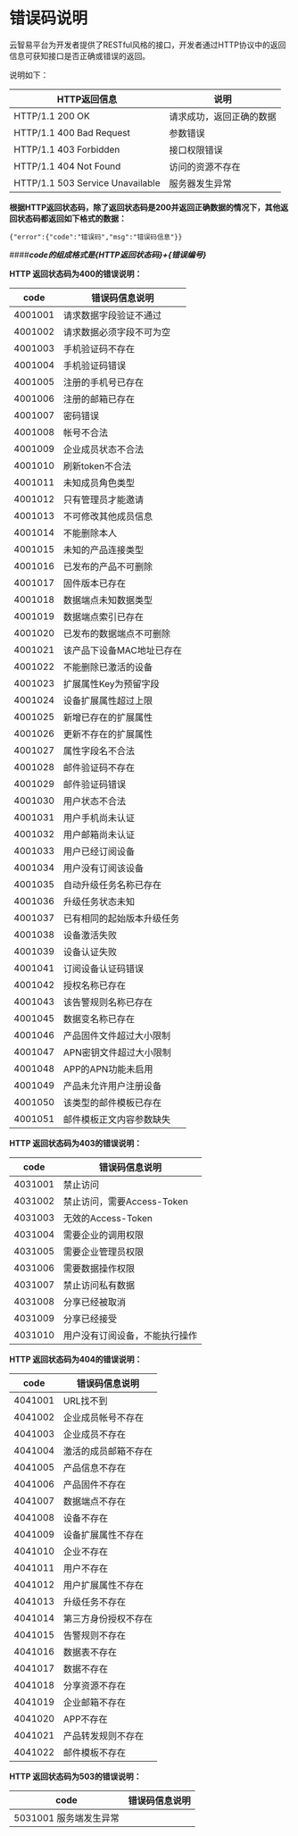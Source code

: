 # 错误码说明

云智易平台为开发者提供了RESTful风格的接口，开发者通过HTTP协议中的返回信息可获知接口是否正确或错误的返回。

说明如下：

|HTTP返回信息| 说明
|-- | --
| HTTP/1.1 200 OK | 请求成功，返回正确的数据
| HTTP/1.1 400 Bad Request | 参数错误
| HTTP/1.1 403 Forbidden | 接口权限错误
| HTTP/1.1 404 Not Found | 访问的资源不存在
| HTTP/1.1 503 Service Unavailable | 服务器发生异常

**根据HTTP返回状态码，除了返回状态码是200并返回正确数据的情况下，其他返回状态码都返回如下格式的数据：**

    {"error":{"code":"错误码","msg":"错误码信息"}}


####***code的组成格式是{HTTP返回状态码}+{错误编号}***


**HTTP 返回状态码为400的错误说明：**


| code | 错误码信息说明|
| -- | --
| 4001001 | 请求数据字段验证不通过
| 4001002 | 请求数据必须字段不可为空
| 4001003 | 手机验证码不存在
| 4001004 | 手机验证码错误
| 4001005 | 注册的手机号已存在
| 4001006 | 注册的邮箱已存在
| 4001007 | 密码错误
| 4001008 | 帐号不合法
| 4001009 | 企业成员状态不合法
| 4001010 | 刷新token不合法
| 4001011 | 未知成员角色类型
| 4001012 | 只有管理员才能邀请
| 4001013 | 不可修改其他成员信息
| 4001014 | 不能删除本人
| 4001015 | 未知的产品连接类型
| 4001016 | 已发布的产品不可删除
| 4001017 | 固件版本已存在
| 4001018 | 数据端点未知数据类型
| 4001019 | 数据端点索引已存在
| 4001020 | 已发布的数据端点不可删除
| 4001021 | 该产品下设备MAC地址已存在
| 4001022 | 不能删除已激活的设备
| 4001023 | 扩展属性Key为预留字段
| 4001024 | 设备扩展属性超过上限
| 4001025 | 新增已存在的扩展属性
| 4001026 | 更新不存在的扩展属性
| 4001027 | 属性字段名不合法
| 4001028 | 邮件验证码不存在
| 4001029 | 邮件验证码错误
| 4001030 | 用户状态不合法
| 4001031 | 用户手机尚未认证
| 4001032 | 用户邮箱尚未认证
| 4001033 | 用户已经订阅设备
| 4001034 | 用户没有订阅该设备
| 4001035 | 自动升级任务名称已存在
| 4001036 | 升级任务状态未知
| 4001037 | 已有相同的起始版本升级任务
| 4001038 | 设备激活失败
| 4001039 | 设备认证失败
| 4001041 | 订阅设备认证码错误
| 4001042 | 授权名称已存在
| 4001043 | 该告警规则名称已存在
| 4001045 | 数据变名称已存在
| 4001046 | 产品固件文件超过大小限制
| 4001047 | APN密钥文件超过大小限制
| 4001048 | APP的APN功能未启用
| 4001049 | 产品未允许用户注册设备
| 4001050 | 该类型的邮件模板已存在
| 4001051 | 邮件模板正文内容参数缺失


**HTTP 返回状态码为403的错误说明：**


| code | 错误码信息说明|
| -- | --
| 4031001 | 禁止访问
| 4031002 | 禁止访问，需要Access-Token
| 4031003 | 无效的Access-Token
| 4031004 | 需要企业的调用权限
| 4031005 | 需要企业管理员权限
| 4031006 | 需要数据操作权限
| 4031007 | 禁止访问私有数据
| 4031008 | 分享已经被取消
| 4031009 | 分享已经接受
| 4031010 | 用户没有订阅设备，不能执行操作


**HTTP 返回状态码为404的错误说明：**

| code | 错误码信息说明|
| -- | --
| 4041001 | URL找不到
| 4041002 | 企业成员帐号不存在
| 4041003 | 企业成员不存在
| 4041004 | 激活的成员邮箱不存在
| 4041005 | 产品信息不存在
| 4041006 | 产品固件不存在
| 4041007 | 数据端点不存在
| 4041008 | 设备不存在
| 4041009 | 设备扩展属性不存在
| 4041010 | 企业不存在
| 4041011 | 用户不存在
| 4041012 | 用户扩展属性不存在
| 4041013 | 升级任务不存在
| 4041014 | 第三方身份授权不存在
| 4041015 | 告警规则不存在
| 4041016 | 数据表不存在
| 4041017 | 数据不存在
| 4041018 | 分享资源不存在
| 4041019 | 企业邮箱不存在
| 4041020 | APP不存在
| 4041021 | 产品转发规则不存在
| 4041022 | 邮件模板不存在

**HTTP 返回状态码为503的错误说明：**

| code | 错误码信息说明|
| -- | --
| 5031001 服务端发生异常
